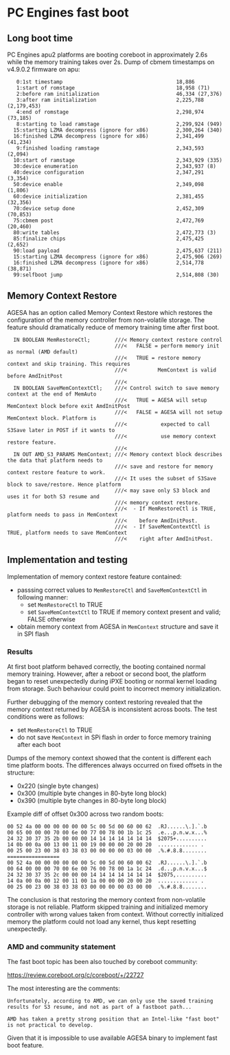 PC Engines fast boot
====================

## Long boot time

PC Engines apu2 platforms are booting coreboot in approximately 2.6s while
the memory training takes over 2s. Dump of cbmem timestamps on v4.9.0.2
firmware on apu:

```
   0:1st timestamp                                     18,886
   1:start of romstage                                 18,958 (71)
   2:before ram initialization                         46,334 (27,376)
   3:after ram initialization                          2,225,788 (2,179,453)
   4:end of romstage                                   2,298,974 (73,185)
   8:starting to load ramstage                         2,299,924 (949)
  15:starting LZMA decompress (ignore for x86)         2,300,264 (340)
  16:finished LZMA decompress (ignore for x86)         2,341,499 (41,234)
   9:finished loading ramstage                         2,343,593 (2,094)
  10:start of ramstage                                 2,343,929 (335)
  30:device enumeration                                2,343,937 (8)
  40:device configuration                              2,347,291 (3,354)
  50:device enable                                     2,349,098 (1,806)
  60:device initialization                             2,381,455 (32,356)
  70:device setup done                                 2,452,309 (70,853)
  75:cbmem post                                        2,472,769 (20,460)
  80:write tables                                      2,472,773 (3)
  85:finalize chips                                    2,475,425 (2,652)
  90:load payload                                      2,475,637 (211)
  15:starting LZMA decompress (ignore for x86)         2,475,906 (269)
  16:finished LZMA decompress (ignore for x86)         2,514,778 (38,871)
  99:selfboot jump                                     2,514,808 (30)
```

## Memory Context Restore

AGESA has an option called Memory Context Restore which restores the
configuration of the memory controller from non-volatile storage. The feature
should dramatically reduce of memory training time after first boot.

```
  IN BOOLEAN MemRestoreCtl;        ///< Memory context restore control
                                   ///<   FALSE = perform memory init as normal (AMD default)
                                   ///<   TRUE = restore memory context and skip training. This requires
                                   ///<          MemContext is valid before AmdInitPost
                                   ///<
  IN BOOLEAN SaveMemContextCtl;    ///< Control switch to save memory context at the end of MemAuto
                                   ///<   TRUE = AGESA will setup MemContext block before exit AmdInitPost
                                   ///<   FALSE = AGESA will not setup MemContext block. Platform is
                                   ///<           expected to call S3Save later in POST if it wants to
                                   ///<           use memory context restore feature.
                                   ///<
  IN OUT AMD_S3_PARAMS MemContext; ///< Memory context block describes the data that platform needs to
                                   ///< save and restore for memory context restore feature to work.
                                   ///< It uses the subset of S3Save block to save/restore. Hence platform
                                   ///< may save only S3 block and uses it for both S3 resume and
                                   ///< memory context restore.
                                   ///<  - If MemRestoreCtl is TRUE, platform needs to pass in MemContext
                                   ///<    before AmdInitPost.
                                   ///<  - If SaveMemContextCtl is TRUE, platform needs to save MemContext
                                   ///<    right after AmdInitPost.
```

## Implementation and testing

Implementation of memory context restore feature contained:

- passsing correct values to `MemRestoreCtl` and `SaveMemContextCtl` in
  following manner:
    - set `MemRestoreCtl` to TRUE
    - set `SaveMemContextCtl` to TRUE if memory context present and valid;
          FALSE otherwise
- obtain memory context from AGESA in `MemContext` structure and save it in SPI
  flash

### Results

At first boot platform behaved correctly, the booting contained normal memory
training. However, after a reboot or second boot, the platform began to reset
unexpectedly during iPXE booting or normal kernel loading from storage. Such
behaviour could point to incorrect memory initialization.

Further debugging of the memory context restoring revealed that the memory
context returned by AGESA is inconsistent across boots. The test conditions
were as follows:

- set `MemRestoreCtl` to TRUE
- do not save `MemContext` in SPi flash in order to force memory training after
  each boot

Dumps of the memory context showed that the content is different each time
platform boots. The differences always occurred on fixed offsets in the
structure:

- 0x220 (single byte changes)
- 0x300 (multiple byte changes in 80-byte long block)
- 0x390 (multiple byte changes in 80-byte long block)

Example diff of offset 0x300 across two random boots:

```
00 52 4a 00 00 00 00 00 00 5c 00 5d 00 60 00 62  .RJ......\.].`.b
00 65 00 00 00 70 00 6e 00 77 00 78 00 1b 1c 25  .e...p.n.w.x...%
24 32 30 37 35 2b 00 00 00 14 14 14 14 14 14 14  $2075+..........
14 0b 00 0a 00 13 00 11 00 19 00 00 00 20 00 20  ............. . 
00 25 00 23 00 38 03 38 03 00 00 00 00 03 00 00  .%.#.8.8........
=================
00 52 4a 00 00 00 00 00 00 5c 00 5d 00 60 00 62  .RJ......\.].`.b
00 64 00 00 00 70 00 6e 00 76 00 78 00 1a 1c 24  .d...p.n.v.x...$
24 32 30 37 35 2c 00 00 00 14 14 14 14 14 14 14  $2075,..........
14 0a 00 0a 00 12 00 11 00 1a 00 00 00 20 00 20  ............. . 
00 25 00 23 00 38 03 38 03 00 00 00 00 03 00 00  .%.#.8.8........
```

The conclusion is that restoring the memory context from non-volatile storage
is not reliable. Platform skipped training and initialized memory controller
with wrong values taken from context. Without correctly initialized memory the
platform could not load any kernel, thus kept resetting unexpectedly.

### AMD and community statement

The fast boot topic has been also touched by coreboot community:

https://review.coreboot.org/c/coreboot/+/22727

The most interesting are the comments:

```
Unfortunately, according to AMD, we can only use the saved training results for S3 resume, and not as part of a fastboot path...
```

```
AMD has taken a pretty strong position that an Intel-like "fast boot" is not practical to develop.
```

Given that it is impossible to use available AGESA binary to implement fast
boot feature.
